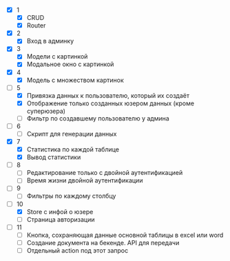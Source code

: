 - [x] 1
	- [x] CRUD
	- [x] Router
- [x] 2
	- [x] Вход в админку
- [x] 3
	- [x] Модели с картинкой
	- [x] Модальное окно с картинкой
- [x] 4
	- [x] Модель с множеством картинок
- [ ] 5
	- [x] Привязка данных к пользователю, который их создаёт
	- [x] Отображение только созданных юзером данных (кроме суперюзера)
	- [ ] Фильтр по создавшему пользователю у админа
- [ ] 6
	- [ ] Скрипт для генерации данных
- [x] 7
	- [x] Статистика по каждой таблице
	- [x] Вывод статистики
- [ ] 8
	- [ ] Редактирование только с двойной аутентификацией
	- [ ] Время жизни двойной аутентификации
- [ ] 9
	- [ ] Фильтры по каждому столбцу
- [ ] 10
	- [x] Store с инфой о юзере
	- [ ] Страница авторизации
- [ ] 11
	- [ ] Кнопка, сохраняющая данные основной таблицы в excel или word
	- [ ] Создание документа на бекенде. API для передачи
	- [ ] Отдельный action под этот запрос